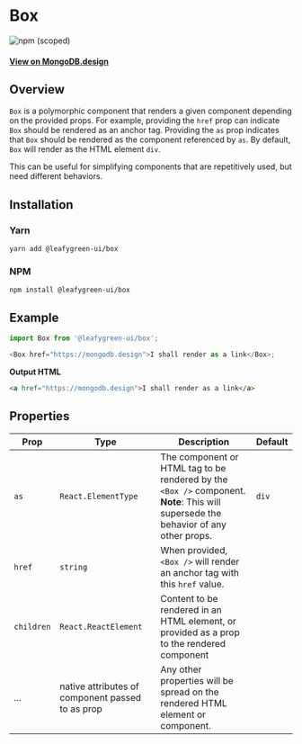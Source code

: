 # Box

![npm (scoped)](https://img.shields.io/npm/v/@leafygreen-ui/box.svg)

#### [View on MongoDB.design](https://www.mongodb.design/component/box/live-example/)

## Overview

`Box` is a polymorphic component that renders a given component depending on the provided props.
For example, providing the `href` prop can indicate `Box` should be rendered as an anchor tag.
Providing the `as` prop indicates that `Box` should be rendered as the component referenced by `as`.
By default, `Box` will render as the HTML element `div`.

This can be useful for simplifying components that are repetitively used, but need different behaviors.

## Installation

### Yarn

```shell
yarn add @leafygreen-ui/box
```

### NPM

```shell
npm install @leafygreen-ui/box
```

## Example

```js
import Box from '@leafygreen-ui/box';

<Box href="https://mongodb.design">I shall render as a link</Box>;
```

**Output HTML**

```html
<a href="https://mongodb.design">I shall render as a link</a>
```

## Properties

| Prop       | Type                                             | Description                                                                                                                         | Default |
| ---------- | ------------------------------------------------ | ----------------------------------------------------------------------------------------------------------------------------------- | ------- |
| `as`       | `React.ElementType`                              | The component or HTML tag to be rendered by the `<Box />` component. **Note**: This will supersede the behavior of any other props. | `div`   |
| `href`     | `string`                                         | When provided, `<Box />` will render an anchor tag with this `href` value.                                                          |         |
| `children` | `React.ReactElement`                             | Content to be rendered in an HTML element, or provided as a prop to the rendered component                                          |         |
| ...        | native attributes of component passed to as prop | Any other properties will be spread on the rendered HTML element or component.                                                      |         |
